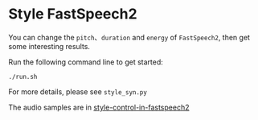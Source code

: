 # Style FastSpeech2
You can change the `pitch`、`duration` and `energy` of `FastSpeech2`, then get some interesting results.

Run the following command line to get started:
```
./run.sh
```
For more details, please see `style_syn.py`

The audio samples are in [style-control-in-fastspeech2](https://paddlespeech.readthedocs.io/en/latest/tts/demo.html#style-control-in-fastspeech2)
